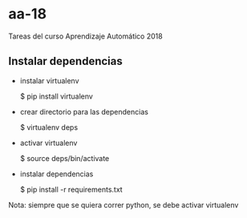 # aa-18
Tareas del curso Aprendizaje Automático 2018

## Instalar dependencias

- instalar virtualenv
    
    
    $ pip install virtualenv

- crear directorio para las dependencias


    $ virtualenv deps
    
- activar virtualenv
    
    
    $ source deps/bin/activate

- instalar dependencias


    $ pip install -r requirements.txt
    
    
Nota: siempre que se quiera correr python, se debe activar virtualenv